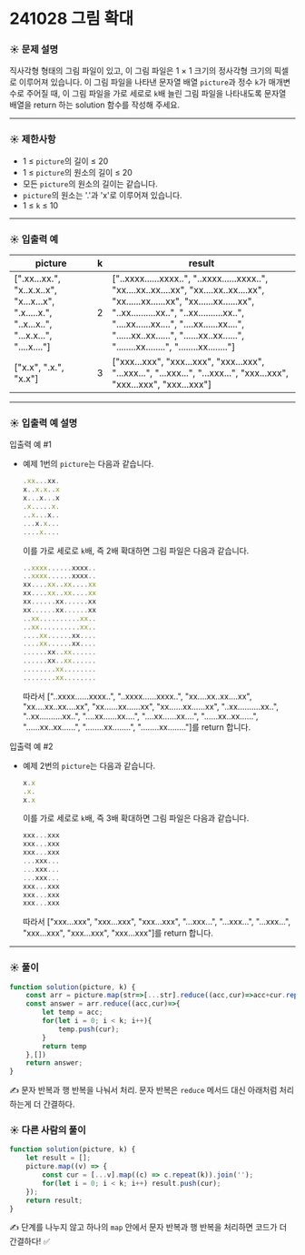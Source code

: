 # 241028 그림 확대

### ☀️ 문제 설명

직사각형 형태의 그림 파일이 있고, 이 그림 파일은 1 × 1 크기의 정사각형 크기의 픽셀로 이루어져 있습니다. 이 그림 파일을 나타낸 문자열 배열 `picture`과 정수 `k`가 매개변수로 주어질 때, 이 그림 파일을 가로 세로로 `k`배 늘린 그림 파일을 나타내도록 문자열 배열을 return 하는 solution 함수를 작성해 주세요.

---

### ☀️ **제한사항**

- 1 ≤ `picture`의 길이 ≤ 20
- 1 ≤ `picture`의 원소의 길이 ≤ 20
- 모든 `picture`의 원소의 길이는 같습니다.
- `picture`의 원소는 '.'과 'x'로 이루어져 있습니다.
- 1 ≤ `k` ≤ 10

---

### ☀️ **입출력 예**

| picture | k | result |
| --- | --- | --- |
| [".xx...xx.", "x..x.x..x", "x...x...x", ".x.....x.", "..x...x..", "...x.x...", "....x...."] | 2 | ["..xxxx......xxxx..", "..xxxx......xxxx..", "xx....xx..xx....xx", "xx....xx..xx....xx", "xx......xx......xx", "xx......xx......xx", "..xx..........xx..", "..xx..........xx..", "....xx......xx....", "....xx......xx....", "......xx..xx......", "......xx..xx......", "........xx........", "........xx........"] |
| ["x.x", ".x.", "x.x"] | 3 | ["xxx...xxx", "xxx...xxx", "xxx...xxx", "...xxx...", "...xxx...", "...xxx...", "xxx...xxx", "xxx...xxx", "xxx...xxx"] |

---

### ☀️ **입출력 예 설명**

입출력 예 #1

- 예제 1번의 `picture`는 다음과 같습니다.
    
    ```jsx
    .xx...xx.
    x..x.x..x
    x...x...x
    .x.....x.
    ..x...x..
    ...x.x...
    ....x....
    ```
    
    이를 가로 세로로 `k`배, 즉 2배 확대하면 그림 파일은 다음과 같습니다.
    
    ```jsx
    ..xxxx......xxxx..
    ..xxxx......xxxx..
    xx....xx..xx....xx
    xx....xx..xx....xx
    xx......xx......xx
    xx......xx......xx
    ..xx..........xx..
    ..xx..........xx..
    ....xx......xx....
    ....xx......xx....
    ......xx..xx......
    ......xx..xx......
    ........xx........
    ........xx........
    ```
    
    따라서 ["..xxxx......xxxx..", "..xxxx......xxxx..", "xx....xx..xx....xx", "xx....xx..xx....xx", "xx......xx......xx", "xx......xx......xx", "..xx..........xx..", "..xx..........xx..", "....xx......xx....", "....xx......xx....", "......xx..xx......", "......xx..xx......", "........xx........", "........xx........"]를 return 합니다.
    

입출력 예 #2

- 예제 2번의 `picture`는 다음과 같습니다.
    
    ```jsx
    x.x
    .x.
    x.x
    ```
    
    이를 가로 세로로 `k`배, 즉 3배 확대하면 그림 파일은 다음과 같습니다.
    
    ```jsx
    xxx...xxx
    xxx...xxx
    xxx...xxx
    ...xxx...
    ...xxx...
    ...xxx...
    xxx...xxx
    xxx...xxx
    xxx...xxx
    ```
    
    따라서 ["xxx...xxx", "xxx...xxx", "xxx...xxx", "...xxx...", "...xxx...", "...xxx...", "xxx...xxx", "xxx...xxx", "xxx...xxx"]를 return 합니다.
    

---

### ☀️ 풀이

```jsx
function solution(picture, k) {
    const arr = picture.map(str=>[...str].reduce((acc,cur)=>acc+cur.repeat(k),''));
    const answer = arr.reduce((acc,cur)=>{
        let temp = acc;
        for(let i = 0; i < k; i++){
            temp.push(cur);
        }
        return temp
    },[])
    return answer;
}
```

✍️ 문자 반복과 행 반복을 나눠서 처리. 문자 반복은 `reduce` 메서드 대신 아래처럼 처리하는게 더 간결하다.

### ☀️ 다른 사람의 풀이

```jsx
function solution(picture, k) {
    let result = [];
    picture.map((v) => {
        const cur = [...v].map((c) => c.repeat(k)).join('');
        for(let i = 0; i < k; i++) result.push(cur);
    });
    return result;
}
```

✍️ 단계를 나누지 않고 하나의 `map` 안에서 문자 반복과 행 반복을 처리하면 코드가 더 간결하다! ✅
